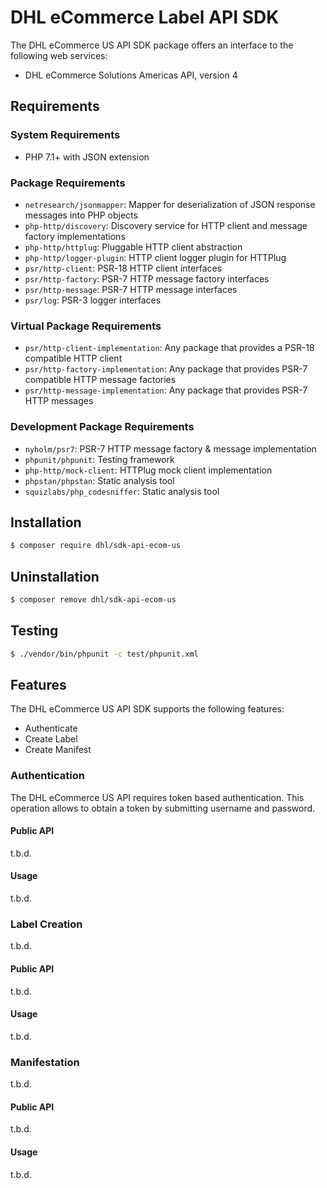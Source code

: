 # DHL eCommerce Label API SDK

The DHL eCommerce US API SDK package offers an interface to the following web services:

- DHL eCommerce Solutions Americas API, version 4

## Requirements

### System Requirements

- PHP 7.1+ with JSON extension

### Package Requirements

- `netresearch/jsonmapper`: Mapper for deserialization of JSON response messages into PHP objects
- `php-http/discovery`: Discovery service for HTTP client and message factory implementations
- `php-http/httplug`: Pluggable HTTP client abstraction
- `php-http/logger-plugin`: HTTP client logger plugin for HTTPlug
- `psr/http-client`: PSR-18 HTTP client interfaces
- `psr/http-factory`: PSR-7 HTTP message factory interfaces
- `psr/http-message`: PSR-7 HTTP message interfaces
- `psr/log`: PSR-3 logger interfaces

### Virtual Package Requirements

- `psr/http-client-implementation`: Any package that provides a PSR-18 compatible HTTP client
- `psr/http-factory-implementation`: Any package that provides PSR-7 compatible HTTP message factories
- `psr/http-message-implementation`: Any package that provides PSR-7 HTTP messages

### Development Package Requirements

- `nyholm/psr7`: PSR-7 HTTP message factory & message implementation
- `phpunit/phpunit`: Testing framework
- `php-http/mock-client`: HTTPlug mock client implementation
- `phpstan/phpstan`: Static analysis tool
- `squizlabs/php_codesniffer`: Static analysis tool

## Installation

```bash
$ composer require dhl/sdk-api-ecom-us
```

## Uninstallation

```bash
$ composer remove dhl/sdk-api-ecom-us
```

## Testing

```bash
$ ./vendor/bin/phpunit -c test/phpunit.xml
```

## Features

The DHL eCommerce US API SDK supports the following features:

* Authenticate
* Create Label
* Create Manifest

### Authentication

The DHL eCommerce US API requires token based authentication.
This operation allows to obtain a token by submitting username and password.

#### Public API

t.b.d.

#### Usage

t.b.d.

### Label Creation

t.b.d.

#### Public API

t.b.d.

#### Usage

t.b.d.

### Manifestation

t.b.d.

#### Public API

t.b.d.

#### Usage

t.b.d.

